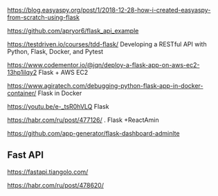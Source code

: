 <https://blog.easyaspy.org/post/1/2018-12-28-how-i-created-easyaspy-from-scratch-using-flask>

<https://github.com/apryor6/flask_api_example>

<https://testdriven.io/courses/tdd-flask/>  Developing a RESTful API with Python, Flask, Docker, and Pytest

<https://www.codementor.io/@jqn/deploy-a-flask-app-on-aws-ec2-13hp1ilqy2> Flask + AWS EC2

<https://www.agiratech.com/debugging-python-flask-app-in-docker-container/> Flask in Docker

<https://youtu.be/e-_tsR0hVLQ> Flask

<https://habr.com/ru/post/477126/> . Flask +ReactAmin

<https://github.com/app-generator/flask-dashboard-adminlte>

## Fast API 

<https://fastapi.tiangolo.com/>

<https://habr.com/ru/post/478620/>
